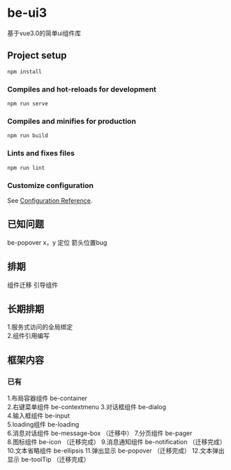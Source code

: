 # be-ui3
基于vue3.0的简单ui组件库
## Project setup
```
npm install
```

### Compiles and hot-reloads for development
```
npm run serve
```

### Compiles and minifies for production
```
npm run build
```

### Lints and fixes files
```
npm run lint
```

### Customize configuration
See [Configuration Reference](https://cli.vuejs.org/config/).

## 已知问题
be-popover x，y 定位 箭头位置bug
## 排期
组件迁移
引导组件
## 长期排期
1.服务式访问的全局绑定  
2.组件引用编写
## 框架内容
### 已有
1.布局容器组件 be-container  
2.右键菜单组件 be-contextmenu
3.对话框组件   be-dialog  
4.输入框组件   be-input  
5.loading组件 be-loading  
6.消息对话组件 be-message-box  （迁移中）
7.分页组件 be-pager  
8.图标组件 be-icon （迁移完成） 
9.消息通知组件 be-notification （迁移完成）
10.文本省略组件 be-ellipsis
11.弹出显示 be-popover （迁移完成）
12.文本弹出显示 be-toolTip （迁移完成）











